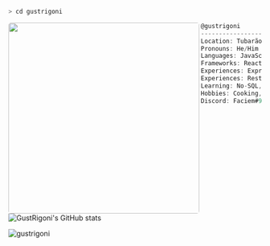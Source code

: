```zsh
> cd gustrigoni
```
<img align="left" style="border-radius:5px;" src="https://media4.giphy.com/media/l3ZrVw8NkxIly/giphy.gif?cid=790b76119674f0cb40f33f9fe06796bbcd15202afe2b77f3&rid=giphy.gif&ct=g" width="380" /> 

```csharp
@gustrigoni
-------------------------
Location: Tubarão/SC (Brazil)
Pronouns: He/Him
Languages: JavaScript, ActionScript, PHP
Frameworks: React, RNative, Node.js
Experiences: Express, MariaDB, Postgres, MySQL, SCSS (SASS)
Experiences: Rest API, NestJS, Prisma.io, TypeORM, Bull Queues
Learning: No-SQL, Microservices, Cloud, Keycloack
Hobbies: Cooking, Gaming
Discord: Faciem#9374
```

![GustRigoni's GitHub stats](https://github-readme-stats.vercel.app/api?username=gustrigoni&show_icons=true&theme=radical&hide=stars,prs,issues&hide_title=true&hide_rank=true&include_all_commits=true&count_private=true&bg_color=161b22&text_color=d2a8ff&hide_border=true)

<p align="left"> <img src="https://komarev.com/ghpvc/?username=gustrigoni&label=Profile%20views&color=0e75b6&style=flat" alt="gustrigoni" /> </p>

